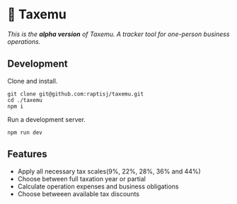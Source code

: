 
# 🧮 Taxemu

_This is the **alpha version** of Taxemu. A tracker tool for one-person business operations._

## Development 

Clone and install.
```
git clone git@github.com:raptisj/taxemu.git
cd ./taxemu
npm i
```

Run a development server.
```
npm run dev
```

## Features
- Apply all necessary tax scales(9%, 22%, 28%, 36% and 44%)
- Choose between full taxation year or partial
- Calculate operation expenses and business obligations
- Choose betweeen available tax discounts